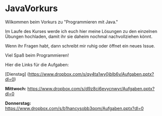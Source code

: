 # JavaVorkurs

Wilkommen beim Vorkurs zu "Programmieren mit Java." 

Im Laufe des Kurses werde ich euch hier meine Lösungen zu den einzelnen Übungen hochladen, damit ihr sie daheim nochmal nachvollziehen könnt.

Wenn ihr Fragen habt, dann schreibt mir ruhig oder öffnet ein neues Issue.

Viel Spaß beim Programmieren!

Hier die Links für die Aufgaben:

[Dienstag] (https://www.dropbox.com/s/qy4ta1wy0jblb6v/Aufgaben.pptx?dl=0)


**Mittwoch:**
https://www.dropbox.com/s/d9z8ci6evycnwyr/Aufgaben.pptx?dl=0

**Donnerstag:**
https://www.dropbox.com/s/b1hancysobb3qom/Aufgaben.pptx?dl=0

